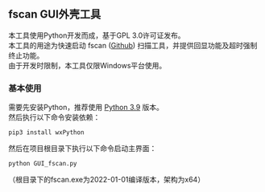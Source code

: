 ## fscan GUI外壳工具

本工具使用Python开发而成，基于GPL 3.0许可证发布。  
本工具的用途为快速启动 fscan ([Github](https://github.com/shadow1ng/fscan)) 扫描工具，并提供回显功能及超时强制终止功能。  
由于开发时限制，本工具仅限Windows平台使用。

### 基本使用

需要先安装Python，推荐使用 [Python 3.9](https://www.python.org/downloads/release/python-399/) 版本。  
然后执行以下命令安装依赖：
```shell
pip3 install wxPython
```
然后在项目根目录下执行以下命令启动主界面：
```shell
python GUI_fscan.py
```
（根目录下的fscan.exe为2022-01-01编译版本，架构为x64）
